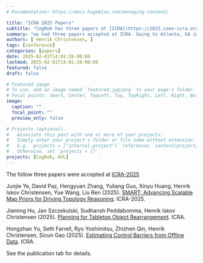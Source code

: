 ```yaml
---
# Documentation: https://docs.hugoblox.com/managing-content/

title: "ICRA 2025 Papers"
subtitle: "CogRob has three papers at [ICRA](https://2025.ieee-icra.org/) "
summary: "we had three papers accepted at ICRA. Going to Atlanta, GA in May"
authors: [ Henrik Christensen, ]
tags: [conference]
categories: [papers]
date: 2025-02-01T14:01:28-08:00
lastmod: 2025-02-01T14:01:28-08:00
featured: false
draft: false

# Featured image
# To use, add an image named `featured.jpg/png` to your page's folder.
# Focal points: Smart, Center, TopLeft, Top, TopRight, Left, Right, BottomLeft, Bottom, BottomRight.
image:
  caption: ""
  focal_point: ""
  preview_only: false

# Projects (optional).
#   Associate this post with one or more of your projects.
#   Simply enter your project's folder or file name without extension.
#   E.g. `projects = ["internal-project"]` references `content/project/deep-learning/index.md`.
#   Otherwise, set `projects = []`.
projects: [CogRob, AVL]
---
```

The follow three papers were accepted at [ICRA-2025](https://2025.ieee-icra.org/)

Junjie Ye, David Paz, Hengyuan Zhang, Yuliang Guo, Xinyu Huang, Henrik Iskov Christensen, Yue Wang, Liu Ren (2025). [SMART: Advancing Scalable Map Priors for Driving Topology Reasoning](https://hichristensen.com/publication/icra-2025-smart/). ICRA-2025.

Jiaming Hu, Jan Szczekulski, Sudhansh Peddabomma, Henrik Iskov Christensen (2025). [Planning for Tabletop Object Rearrangement](https://hichristensen.com/publication/icra-2025-rearrange/). ICRA.

Hongzhan Yu, Seth Farrell, Ryo Yoshimitsu, Zhizhen Qin, Henrik Christensen, Sicun Gao (2025). [Estimating Control Barriers from Offline Data](https://hichristensen.com/publication/icra-2025-cbf/). ICRA. 

See the publication tab for details. 
